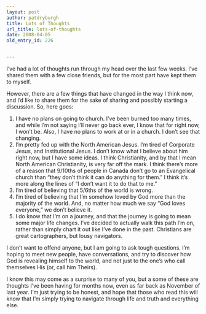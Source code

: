 ```yaml
---
layout: post
author: patdryburgh
title: Lots of Thoughts
url_title: lots-of-thoughts
date: 2008-04-05
old_entry_id: 226


---
```


I’ve had a lot of thoughts run through my head over the last few weeks. I’ve shared them with a few close friends, but for the most part have kept them to myself.

However, there are a few things that have changed in the way I think now, and I’d like to share them for the sake of sharing and possibly starting a discussion. So, here goes:

1. I have no plans on going to church. I’ve been burned too many times, and while I’m not saying I’ll never go back ever, I know that for right now, I won’t be. Also, I have no plans to work at or in a church. I don’t see that changing.
2. I’m pretty fed up with the North American Jesus. I’m tired of Corporate Jesus, and Institutional Jesus. I don’t know what I believe about him right now, but I have some ideas. I think Christianity, and by that I mean North American Christianity, is very far off the mark. I think there’s more of a reason that 9/10ths of people in Canada don’t go to an Evangelical church than “they don’t think it can do anything for them.” I think it’s more along the lines of “I don’t want it to do that to me.”
3. I’m tired of believing that 5/6ths of the world is wrong.
4. I’m tired of believing that I’m somehow loved by God more than the majority of the world. And, no matter how much we say “God loves everyone,” we don’t believe it.
5. I do know that I’m on a journey, and that the journey is going to mean some major life changes. I’ve decided to actually walk this path I’m on, rather than simply chart it out like I’ve done in the past. Christians are great cartographers, but lousy navigators.

I don’t want to offend anyone, but I am going to ask tough questions. I’m hoping to meet new people, have conversations, and try to discover how God is revealing himself to the world, and not just to the one’s who call themselves His (or, call him Theirs).

I know this may come as a surprise to many of you, but a some of these are thoughts I’ve been having for months now, even as far back as November of last year. I’m just trying to be honest, and hope that those who read this will know that I’m simply trying to navigate through life and truth and everything else.